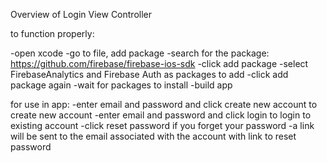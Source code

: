 Overview of Login View Controller 

to function properly: 

-open xcode
-go to file, add package
-search for the package: https://github.com/firebase/firebase-ios-sdk
-click add package
-select FirebaseAnalytics and Firebase Auth as packages to add
-click add package again
-wait for packages to install
-build app

for use in app: 
-enter email and password and click create new account to create new account
-enter email and password and click login to login to existing account
-click reset password if you forget your password
    -a link will be sent to the email associated with the account with link to reset password
